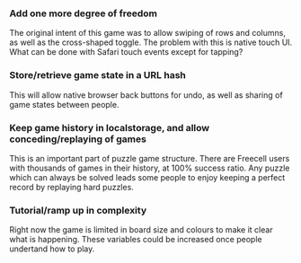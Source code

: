 ### Add one more degree of freedom

The original intent of this game was to allow swiping of rows and columns, as well as the cross-shaped toggle. The problem with this is native touch UI. What can be done with Safari touch events except for tapping?

### Store/retrieve game state in a URL hash

This will allow native browser back buttons for undo, as well as sharing of game states between people.

### Keep game history in localstorage, and allow conceding/replaying of games

This is an important part of puzzle game structure. There are Freecell users with thousands of games in their history, at 100% success ratio. Any puzzle which can always be solved leads some people to enjoy keeping a perfect record by replaying hard puzzles.

### Tutorial/ramp up in complexity

Right now the game is limited in board size and colours to make it clear what is happening. These variables could be increased once people undertand how to play.
